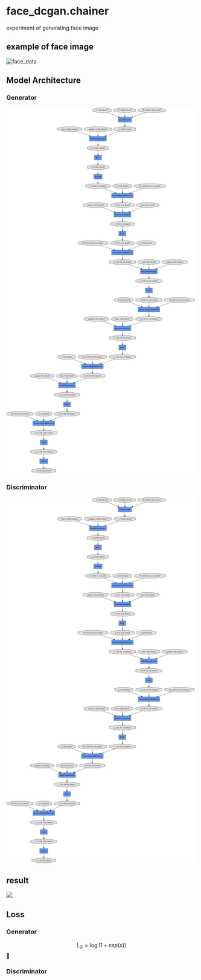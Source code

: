 # face_dcgan.chainer
experiment of generating face image

## example of face image
![face_data](https://raw.github.com/wiki/haru-256/face_dcgan.chainer/images/Yukio_Hatoyama_0001.jpg)

## Model Architecture
### Generator
<img src="https://github.com/haru-256/face_dcgan.chainer/blob/master/gen_graph.png" width="500px">

### Discriminator
<img src="https://github.com/haru-256/face_dcgan.chainer/blob/master/gen_graph.png" width="500px">

## result
<img src="https://raw.github.com/wiki/haru-256/face_dcgan.chainer/images/anim.gif" width="500px">

## Loss
### Generator
$$
 L_G = \log(1+exp(x))
$$

### Discriminator